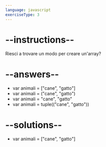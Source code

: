 ```yaml
---
language: javascript
exerciseType: 3
---
```


# --instructions--

Riesci a trovare un modo per creare un'array?

# --answers--

- var animali = ["cane", "gatto"]
- var animali = ("cane", "gatto")
- var animali = "cane", "gatto"
- var animali = tuple(("cane", "gatto"))

# --solutions--

- var animali = ["cane", "gatto"]
